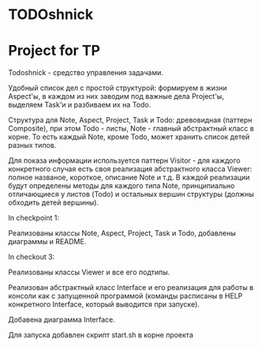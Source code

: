 # TODOshnick
# Project for TP

Todoshnick - средство управления задачами. 

Удобный список дел с простой структурой: формируем в жизни Aspect'ы, в каждом из них 
заводим под важные дела Project'ы, выделяем Task'и и разбиваем их на Todo.

Структура для Note, Aspect, Project, Task и Todo: древовидная (паттерн Composite),
при этом Todo - листы, Note - главный абстрактный класс в корне. То есть каждый Note,
кроме Todo, может хранить список детей разных типов.

Для показа информации используется паттерн Visitor - для каждого
конкретного случая есть своя реализация абстрактного класса Viewer: полное названое, 
короткое, описание Note и т.д. В каждой реализации будут определены методы для каждого
типа Note, принципиально отличающиеся у листов (Todo) и остальных вершин структуры 
(должны обходить детей вершины).

In checkpoint 1:

Реализованы классы Note, Aspect, Project, Task и Todo, добавлены диаграммы и README.

In checkout 3:

Реализованы классы Viewer и все его подтипы.

Реализован абстрактный класс Interface и его реализация для работы в консоли как с 
запущенной программой (команды расписаны в HELP конкретного Interface, 
который выводится при запуске).

Добавена диаграмма Interface.

Для запуска добавлен скрипт start.sh в корне проекта
